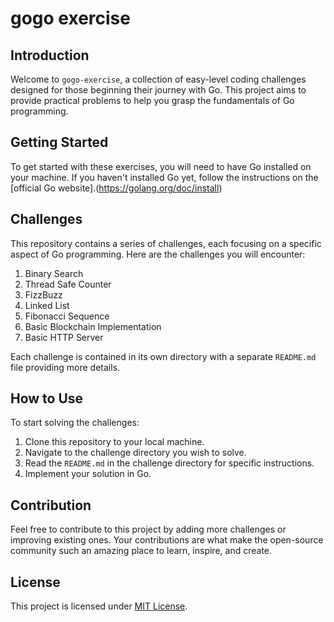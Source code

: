 # gogo exercise

## Introduction

Welcome to `gogo-exercise`, a collection of easy-level coding challenges designed for those beginning their journey with Go. This project aims to provide practical problems to help you grasp the fundamentals of Go programming.

## Getting Started

To get started with these exercises, you will need to have Go installed on your machine. If you haven't installed Go yet, follow the instructions on the [official Go website].(https://golang.org/doc/install)

## Challenges

This repository contains a series of challenges, each focusing on a specific aspect of Go programming. Here are the challenges you will encounter:

1. Binary Search
2. Thread Safe Counter
3. FizzBuzz
4. Linked List
5. Fibonacci Sequence
6. Basic Blockchain Implementation
7. Basic HTTP Server

Each challenge is contained in its own directory with a separate `README.md` file providing more details.

## How to Use

To start solving the challenges:

1. Clone this repository to your local machine.
2. Navigate to the challenge directory you wish to solve.
3. Read the `README.md` in the challenge directory for specific instructions.
4. Implement your solution in Go.

## Contribution

Feel free to contribute to this project by adding more challenges or improving existing ones. Your contributions are what make the open-source community such an amazing place to learn, inspire, and create.

## License

This project is licensed under [MIT License](LICENSE).
